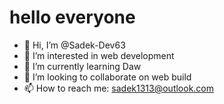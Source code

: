 # hello everyone

- 👋 Hi, I’m @Sadek-Dev63
- 👀 I’m interested in web development
- 🌱 I’m currently learning Daw
- 💞️ I’m looking to collaborate on web build
- 📫 How to reach me: sadek1313@outlook.com


<!---
Sadek-Dev63/Sadek-Dev63 is a ✨ special ✨ repository because its `README.md` (this file) appears on your GitHub profile.
You can click the Preview link to take a look at your changes.
--->
